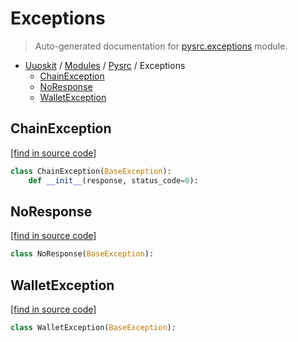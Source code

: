 # Exceptions

> Auto-generated documentation for [pysrc.exceptions](https://github.com/uuosio/UUOSKit/blob/master/pysrc/exceptions.py) module.

- [Uuoskit](../README.md#uuoskit-index) / [Modules](../MODULES.md#uuoskit-modules) / [Pysrc](index.md#pysrc) / Exceptions
    - [ChainException](#chainexception)
    - [NoResponse](#noresponse)
    - [WalletException](#walletexception)

## ChainException

[[find in source code]](https://github.com/uuosio/UUOSKit/blob/master/pysrc/exceptions.py#L9)

```python
class ChainException(BaseException):
    def __init__(response, status_code=0):
```

## NoResponse

[[find in source code]](https://github.com/uuosio/UUOSKit/blob/master/pysrc/exceptions.py#L3)

```python
class NoResponse(BaseException):
```

## WalletException

[[find in source code]](https://github.com/uuosio/UUOSKit/blob/master/pysrc/exceptions.py#L6)

```python
class WalletException(BaseException):
```
